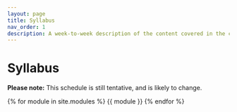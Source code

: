 ```yaml
---
layout: page
title: Syllabus
nav_order: 1
description: A week-to-week description of the content covered in the course.
---
```


# Syllabus

**Please note:** This schedule is still tentative, and is likely to change.

{% for module in site.modules %}
{{ module }}
{% endfor %}
